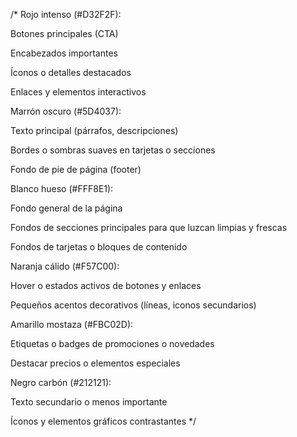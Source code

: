 /* Rojo intenso (#D32F2F):

Botones principales (CTA)

Encabezados importantes

Íconos o detalles destacados

Enlaces y elementos interactivos


Marrón oscuro (#5D4037):

Texto principal (párrafos, descripciones)

Bordes o sombras suaves en tarjetas o secciones

Fondo de pie de página (footer)


Blanco hueso (#FFF8E1):

Fondo general de la página

Fondos de secciones principales para que luzcan limpias y frescas

Fondos de tarjetas o bloques de contenido


Naranja cálido (#F57C00):

Hover o estados activos de botones y enlaces

Pequeños acentos decorativos (líneas, iconos secundarios)


Amarillo mostaza (#FBC02D):

Etiquetas o badges de promociones o novedades

Destacar precios o elementos especiales


Negro carbón (#212121):

Texto secundario o menos importante

Íconos y elementos gráficos contrastantes */